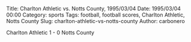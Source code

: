 Title: Charlton Athletic vs. Notts County, 1995/03/04
Date: 1995/03/04 00:00
Category: sports
Tags: football, football scores, Charlton Athletic, Notts County
Slug: charlton-athletic-vs-notts-county
Author: carbonero


Charlton Athletic 1 - 0 Notts County
